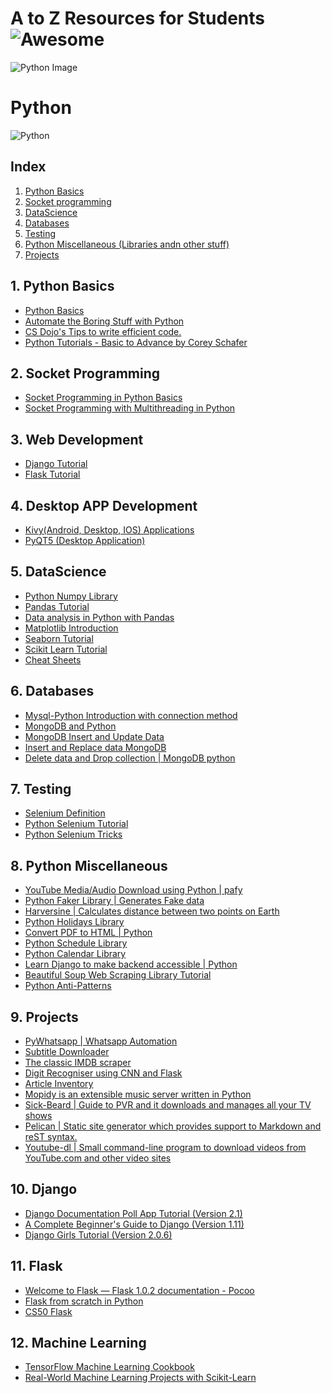 # A to Z Resources for Students ![Awesome](https://cdn.rawgit.com/sindresorhus/awesome/d7305f38d29fed78fa85652e3a63e154dd8e8829/media/badge.svg)
![Python Image](https://cdn.makeawebsitehub.com/wp-content/uploads/2016/02/python-logo-master.png)
# Python
![Python](https://img.shields.io/badge/PYTHON--red.svg)

## Index
1. [Python Basics](#1-python-basics)
2. [Socket programming](#2-socket-programming)
3. [DataScience](#3-datascience)
4. [Databases](#4-databases)
5. [Testing](#5-testing)
6. [Python Miscellaneous (Libraries andn other stuff)](#6-python-miscellaneous)
7. [Projects](#7-projects)

## 1. Python Basics
+ <a href = "https://anh.cs.luc.edu/331/notes/PythonBasics.pdf"> Python Basics</a>
+ <a href = "https://automatetheboringstuff.com/"> Automate the Boring Stuff with Python</a>
+ <a href = "https://bit.ly/2D3wHsf"> CS Dojo's Tips to write efficient code.</a>
+ <a href = "https://www.youtube.com/playlist?list=PL-osiE80TeTt2d9bfVyTiXJA-UTHn6WwU"> Python Tutorials - Basic to Advance by Corey Schafer</a>

## 2. Socket Programming
+ <a href = "https://realpython.com/python-sockets/"> Socket Programming in Python Basics</a>
+ <a href="https://www.geeksforgeeks.org/socket-programming-multi-threading-python/"> Socket Programming with Multithreading in Python</a>


## 3. Web Development
+ <a href = "https://www.youtube.com/watch?v=qgGIqRFvFFk"> Django Tutorial </a>
+ <a href = "https://www.youtube.com/watch?v=mr90d7fp3SE&list=PLQVvvaa0QuDcOS4l8RCWh0olq_je0OKaP"> Flask Tutorial </a>

## 4. Desktop APP Development
+ <a href = "https://kivy.org/#home"> Kivy(Android, Desktop, IOS) Applications </a>
+ <a href = "https://www.youtube.com/watch?v=e5PBUFrSKgQ&list=PLZocUikpczs-Yud2lyFpSNQOvxuPUVBDp"> PyQT5 (Desktop Application) </a>

## 5. DataScience

+ <a href = "http://cs231n.github.io/python-numpy-tutorial/"> Python Numpy Library</a>
+ <a href = "https://www.youtube.com/watch?v=B42n3Pc-N2A"> Pandas Tutorial </a>
+ <a href = "https://www.youtube.com/playlist?list=PL5-da3qGB5ICCsgW1MxlZ0Hq8LL5U3u9y"> Data analysis in Python with Pandas</a>
+ <a href = "https://www.geeksforgeeks.org/python-introduction-matplotlib/"> Matplotlib Introduction</a>
+ <a href = "https://www.tutorialspoint.com/seaborn/index.htm"> Seaborn Tutorial</a>
+ <a href = "https://www.youtube.com/watch?v=-BQCB6Uch1g">Scikit Learn Tutorial</a>
+ <a href = "https://www.datacamp.com/community/data-science-cheatsheets"> Cheat Sheets</a>

## 6. Databases

+ <a href = "https://www.geeksforgeeks.org/mysqldb-connection-python/"> Mysql-Python Introduction with connection method</a>
+ <a href = "https://www.geeksforgeeks.org/mongodb-and-python/">MongoDB and Python</a>
+ <a href = "https://www.geeksforgeeks.org/mongodb-python-insert-update-data/">MongoDB Insert and Update Data</a>
+ <a href = "https://www.geeksforgeeks.org/mongodb-python-insert-replace_one-replace_many/">Insert and Replace data MongoDB</a>
+ <a href = "https://www.geeksforgeeks.org/mongodb-python-delete-data-drop-collection/">Delete data and Drop collection | MongoDB python </a>


## 7. Testing

+ <a href = "https://www.geeksforgeeks.org/software-engineering-selenium-an-automation-tool/"> Selenium Definition</a>
+ <a href = "https://www.guru99.com/selenium-python.html"> Python Selenium Tutorial</a>
+ <a href = "https://www.geeksforgeeks.org/selenium-python-tricks/"> Python Selenium Tricks</a>

## 8. Python Miscellaneous
+ <a href = "https://www.geeksforgeeks.org/youtube-mediaaudio-download-using-python-pafy/"> YouTube Media/Audio Download using Python | pafy</a>
+ <a href = "http://qr.ae/TbcLvy"> Python Faker Library | Generates Fake data </a>
+ <a href = "https://pypi.org/project/haversine/"> Harversine | Calculates distance between two points on Earth </a>
+ <a href = "https://www.geeksforgeeks.org/python-holidays-library/">Python Holidays Library </a>
+ <a href = "https://www.geeksforgeeks.org/python-convert-html-pdf/">Convert PDF to HTML | Python </a>
+ <a href = "https://www.geeksforgeeks.org/python-schedule-library/">Python Schedule Library </a>
+ <a href = "https://www.geeksforgeeks.org/calendar-functions-in-python-set-1-calendar-month-isleap/">Python Calendar Library</a>
+ <a href = "https://www.djangoproject.com/">Learn Django to make backend accessible | Python </a>
+ <a href = "https://www.dataquest.io/blog/web-scraping-tutorial-python/"> Beautiful Soup Web Scraping Library Tutorial</a>
+ <a href = "https://docs.quantifiedcode.com/python-anti-patterns/index.html"> Python Anti-Patterns</a>

## 9. **Projects**
+ <a href ="https://github.com/shauryauppal/PyWhatsapp">PyWhatsapp | Whatsapp Automation </a>
+ <a href ="https://github.com/manojmj92/subtitle-downloader">Subtitle Downloader</a>
+ <a href ="https://github.com/manojmj92/imdb">The classic IMDB scraper</a>
+ <a href ="https://github.com/aashish-ak/CNN-from-Scratch">Digit Recogniser using CNN and Flask</a>
+ <a href ="https://github.com/aashish-ak/article_inventory">Article Inventory</a>
+ <a href ="https://github.com/mopidy/mopidy">Mopidy is an extensible music server written in Python</a>
+ <a href ="https://github.com/midgetspy/Sick-Beard"> Sick-Beard | Guide to PVR and it downloads and manages all your TV shows</a>
+ <a href ="https://github.com/getpelican/pelican">Pelican | Static site generator which provides support to Markdown and reST syntax.</a>
+ <a href ="https://github.com/rg3/youtube-dl">Youtube-dl | Small command-line program to download videos from YouTube.com and other video sites</a>

## 10. **Django**
+ <a href = "https://docs.djangoproject.com/en/2.1/intro/tutorial01/"> Django Documentation Poll App Tutorial (Version 2.1)</a>
+ <a href = "https://simpleisbetterthancomplex.com/series/beginners-guide/1.11/">A Complete Beginner's Guide to Django (Version 1.11)</a>
+ <a href = "https://tutorial.djangogirls.org/en/installation/">Django Girls Tutorial (Version 2.0.6)</a>

## 11. **Flask**
+ <a href = "http://flask.pocoo.org/docs/1.0/"> Welcome to Flask — Flask 1.0.2 documentation - Pocoo</a>
+ <a href = "https://www.youtube.com/watch?v=zRwy8gtgJ1A&list=PLillGF-RfqbbbPz6GSEM9hLQObuQjNoj_">Flask from scratch in Python</a>
+ <a href = "https://www.youtube.com/watch?v=j5wysXqaIV8&t=5011s">CS50 Flask</a>

## 12. **Machine Learning**
+ <a href = "https://www.packtpub.com/big-data-and-business-intelligence/tensorflow-machine-learning-cookbook-second-edition"> TensorFlow Machine Learning Cookbook</a>
+ <a href = "https://www.packtpub.com/big-data-and-business-intelligence/real-world-machine-learning-projects-scikit-learn-video"> Real-World Machine Learning Projects with Scikit-Learn </a>
